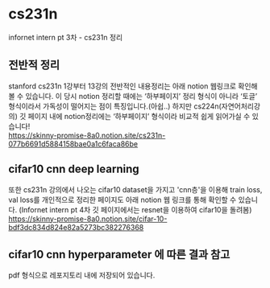# cs231n
infornet intern pt 3차 - cs231n 정리  

## 전반적 정리
stanford cs231n 1강부터 13강의 전반적인 내용정리는 아래 notion 웹링크로 확인해볼 수 있습니다. 이 당시 notion 정리할 때에는 ‘하부페이지’ 정리 형식이 아니라 ‘토글’ 형식이라서 가독성이 떨어지는 점이 특징입니다.(아쉽..) 하지만 cs224n(자연어처리강의) 깃 페이지 내에 notion정리에는 ‘하부페이지’ 형식이라 비교적 쉽게 읽어가실 수 있습니다!  
https://skinny-promise-8a0.notion.site/cs231n-077b6691d5884158bae0a1c6faca86be  


## cifar10 cnn deep learning
또한 cs231n 강의에서 나오는 cifar10 dataset을 가지고 'cnn층'을 이용해 train loss, val loss를 개인적으로 정리한 페이지도 아래 notion 웹 링크를 통해 확인할 수 있습니다. (Infornet intern pt 4차 깃 페이지에서는 resnet을 이용하여 cifar10을 돌려봄)   
https://skinny-promise-8a0.notion.site/cifar-10-bdf3dc834d824e82a5273bc382276368  


## cifar10 cnn hyperparameter 에 따른 결과 참고
pdf 형식으로 레포지토리 내에 저장되어 있습니다.
